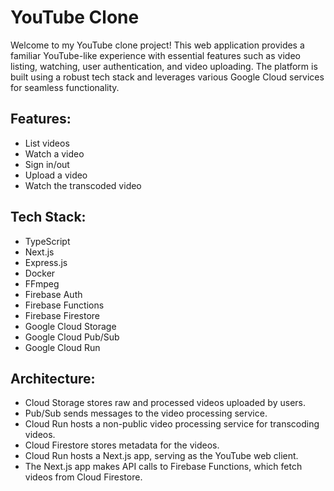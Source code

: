 # YouTube Clone

Welcome to my YouTube clone project! This web application provides a familiar YouTube-like experience with essential features such as video listing, watching, user authentication, and video uploading. The platform is built using a robust tech stack and leverages various Google Cloud services for seamless functionality.

## Features:

- List videos
- Watch a video
- Sign in/out
- Upload a video
- Watch the transcoded video

## Tech Stack:

- TypeScript
- Next.js
- Express.js
- Docker
- FFmpeg
- Firebase Auth
- Firebase Functions
- Firebase Firestore
- Google Cloud Storage
- Google Cloud Pub/Sub
- Google Cloud Run

## Architecture:

- Cloud Storage stores raw and processed videos uploaded by users.
- Pub/Sub sends messages to the video processing service.
- Cloud Run hosts a non-public video processing service for transcoding videos.
- Cloud Firestore stores metadata for the videos.
- Cloud Run hosts a Next.js app, serving as the YouTube web client.
- The Next.js app makes API calls to Firebase Functions, which fetch videos from Cloud Firestore.